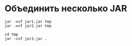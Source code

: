 # Объединить несколько JAR

```
jar -xvf jar1.jar tmp
jar -xvf jar2.jar tmp

cd tmp
jar -cvf jar3.jar .
```
